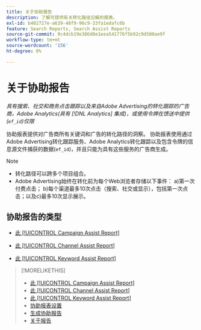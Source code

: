 ```yaml
---
title: 关于协助报告
description: 了解可提供有关转化路径见解的报表。
exl-id: b402727e-a639-48f9-96c9-33fa1edafc6b
feature: Search Reports, Search Assist Reports
source-git-commit: 9c4dcb19e386d8e1eea541776f5b92c9d500ae9f
workflow-type: tm+mt
source-wordcount: '156'
ht-degree: 0%

---
```


# 关于协助报告

*具有搜索、社交和商务点击跟踪以及来自Adobe Advertising的转化跟踪的广告商，Adobe Analytics(具有 [!DNL Analytics] 集成)，或使用令牌在馈送中提供(`ef_id`)仅限*

协助报表提供对广告商所有关键词和广告的转化路径的洞察。 协助报表使用通过Adobe Advertising转化跟踪服务、Adobe Analytics转化跟踪以及包含令牌的信息源文件捕获的数据(`ef_id`)，并且只能为具有这些服务的广告商生成。

>[!NOTE]
>
>* 转化路径可以跨多个项目组合。
>* Adobe Advertising始终在转化前为每个Web浏览者存储以下事件： a)第一次付费点击； b)每个渠道最多10次点击（搜索、社交或显示），包括第一次点击；以及c)最多10次显示展示。

## 协助报告的类型

* [此 [!UICONTROL Campaign Assist Report]](/help/search-social-commerce/reports/management/assist/campaign-assist-report.md)

* [此 [!UICONTROL Channel Assist Report]](/help/search-social-commerce/reports/management/assist/channel-assist-report.md)

* [此 [!UICONTROL Keyword Assist Report]](/help/search-social-commerce/reports/management/assist/keyword-assist-report.md)

>[!MORELIKETHIS]
>
>* [此 [!UICONTROL Campaign Assist Report]](campaign-assist-report.md)
>* [此 [!UICONTROL Channel Assist Report]](channel-assist-report.md)
>* [此 [!UICONTROL Keyword Assist Report]](keyword-assist-report.md)
>* [协助报表设置](assist-report-settings.md)
>* [生成协助报告](assist-report-generate.md)
>* [关于报告](/help/search-social-commerce/reports/report-about.md)
